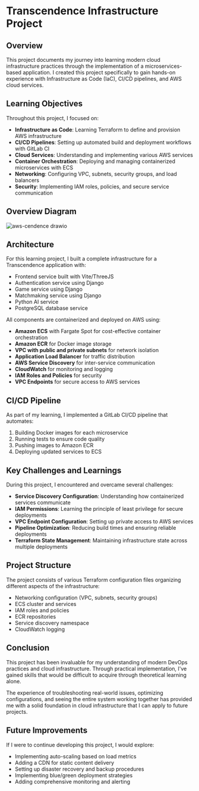 # Transcendence Infrastructure Project

## Overview

This project documents my journey into learning modern cloud infrastructure practices through the implementation of a microservices-based application. I created this project specifically to gain hands-on experience with Infrastructure as Code (IaC), CI/CD pipelines, and AWS cloud services.

## Learning Objectives

Throughout this project, I focused on:

- **Infrastructure as Code**: Learning Terraform to define and provision AWS infrastructure
- **CI/CD Pipelines**: Setting up automated build and deployment workflows with GitLab CI
- **Cloud Services**: Understanding and implementing various AWS services
- **Container Orchestration**: Deploying and managing containerized microservices with ECS
- **Networking**: Configuring VPC, subnets, security groups, and load balancers
- **Security**: Implementing IAM roles, policies, and secure service communication

## Overview Diagram

![aws-cendence drawio](https://github.com/user-attachments/assets/b7650a30-f5b2-4039-bc37-395013c96d6a)


## Architecture

For this learning project, I built a complete infrastructure for a Transcendence application with:

- Frontend service built with Vite/ThreeJS
- Authentication service using Django
- Game service using Django
- Matchmaking service using Django
- Python AI service
- PostgreSQL database service

All components are containerized and deployed on AWS using:

- **Amazon ECS** with Fargate Spot for cost-effective container orchestration
- **Amazon ECR** for Docker image storage
- **VPC with public and private subnets** for network isolation
- **Application Load Balancer** for traffic distribution
- **AWS Service Discovery** for inter-service communication
- **CloudWatch** for monitoring and logging
- **IAM Roles and Policies** for security
- **VPC Endpoints** for secure access to AWS services

## CI/CD Pipeline

As part of my learning, I implemented a GitLab CI/CD pipeline that automates:

1. Building Docker images for each microservice
2. Running tests to ensure code quality
3. Pushing images to Amazon ECR
4. Deploying updated services to ECS

## Key Challenges and Learnings

During this project, I encountered and overcame several challenges:

- **Service Discovery Configuration**: Understanding how containerized services communicate
- **IAM Permissions**: Learning the principle of least privilege for secure deployments
- **VPC Endpoint Configuration**: Setting up private access to AWS services
- **Pipeline Optimization**: Reducing build times and ensuring reliable deployments
- **Terraform State Management**: Maintaining infrastructure state across multiple deployments

## Project Structure

The project consists of various Terraform configuration files organizing different aspects of the infrastructure:

- Networking configuration (VPC, subnets, security groups)
- ECS cluster and services
- IAM roles and policies
- ECR repositories
- Service discovery namespace
- CloudWatch logging

## Conclusion

This project has been invaluable for my understanding of modern DevOps practices and cloud infrastructure. Through practical implementation, I've gained skills that would be difficult to acquire through theoretical learning alone.

The experience of troubleshooting real-world issues, optimizing configurations, and seeing the entire system working together has provided me with a solid foundation in cloud infrastructure that I can apply to future projects.

## Future Improvements

If I were to continue developing this project, I would explore:

- Implementing auto-scaling based on load metrics
- Adding a CDN for static content delivery
- Setting up disaster recovery and backup procedures
- Implementing blue/green deployment strategies
- Adding comprehensive monitoring and alerting
